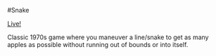 #Snake

[Live!](http://karenling.github.io/Snake/html/)

Classic 1970s game where you maneuver a line/snake to get as many apples as possible without running out of bounds or into itself.
